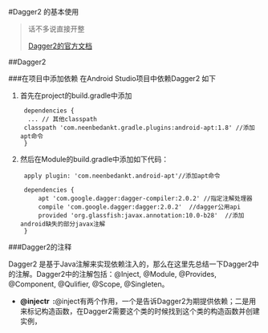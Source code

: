 #Dagger2 的基本使用
> 话不多说直接开整
>
>[Dagger2的官方文档](https://google.github.io/dagger/)



##Dagger2 

###在项目中添加依赖
在Android Studio项目中依赖Dagger2 如下



1. 首先在project的build.gradle中添加

		dependencies {
   		 ... // 其他classpath
    	classpath 'com.neenbedankt.gradle.plugins:android-apt:1.8' //添加apt命令
		}

2. 然后在Module的build.gradle中添加如下代码：
		
		apply plugin: 'com.neenbedankt.android-apt'//添加apt命令
		
		dependencies {
		    apt 'com.google.dagger:dagger-compiler:2.0.2' //指定注解处理器
		    compile 'com.google.dagger:dagger:2.0.2'  //dagger公用api
		    provided 'org.glassfish:javax.annotation:10.0-b28'  //添加android缺失的部分javax注解
		}

###Dagger2的注释

Dagger2 是基于Java注解来实现依赖注入的，那么在这里先总结一下Dagger2中的注解。Dagger2中的注解包括：@Inject, @Module, @Provides, @Component, @Qulifier, @Scope, @Singleten。

* **@injectr &nbsp;:**@inject有两个作用，一个是告诉Dagger2为期提供依赖；二是用来标记构造函数，在Dagger2需要这个类的时候找到这个类的构造函数并创建实例，
